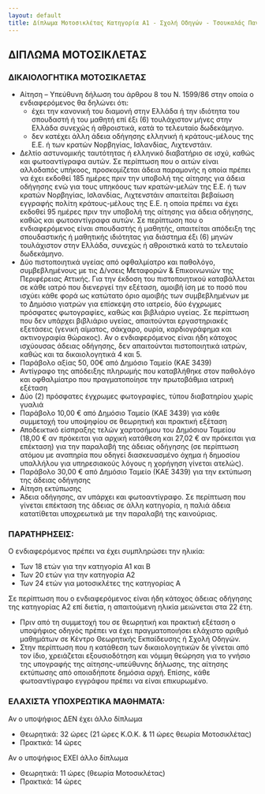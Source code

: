 ```yaml
---
layout: default
title: Δίπλωμα Μοτοσικλέτας Κατηγορία A1 - Σχολή Οδηγών - Τσουκαλάς Παναγιώτης
---
```


ΔΙΠΛΩΜΑ ΜΟΤΟΣΙΚΛΕΤΑΣ
--------------------

### ΔΙΚΑΙΟΛΟΓΗΤΙΚΑ ΜΟΤΟΣΙΚΛΕΤΑΣ

- Αίτηση – Υπεύθυνη δήλωση του άρθρου 8 του Ν. 1599/86 στην οποία ο ενδιαφερόμενος θα δηλώνει ότι:
  - έχει την κανονική του διαμονή στην Ελλάδα ή την ιδιότητα του σπουδαστή ή του μαθητή επί έξι (6) τουλάχιστον μήνες στην Ελλάδα συνεχώς ή αθροιστικά, κατά το τελευταίο δωδεκάμηνο.
  - δεν κατέχει άλλη άδεια οδήγησης ελληνική ή κράτους-μέλους της Ε.Ε. ή των κρατών Νορβηγίας, Ισλανδίας, Λιχτενστάιν.
- Δελτίο αστυνομικής ταυτότητας ή ελληνικό διαβατήριο σε ισχύ, καθώς και φωτοαντίγραφα αυτών. Σε περίπτωση που ο αιτών είναι αλλοδαπός υπήκοος, προσκομίζεται άδεια παραμονής η οποία πρέπει να έχει εκδοθεί 185 ημέρες πριν την υποβολή της αίτησης για άδεια οδήγησης ενώ για τους υπηκόους των κρατών-μελών της Ε.Ε. ή των κρατών Νορβηγίας, Ισλανδίας, Λιχτενστάιν απαιτείται βεβαίωση εγγραφής πολίτη κράτους-μέλους της Ε.Ε. η οποία πρέπει να έχει εκδοθεί 95 ημέρες πριν την υποβολή της αίτησης για άδεια οδήγησης, καθώς και φωτοαντίγραφα αυτών. Σε περίπτωση που ο ενδιαφερόμενος είναι σπουδαστής ή μαθητής, απαιτείται απόδειξη της σπουδαστικής ή μαθητικής ιδιότητας για διάστημα έξι (6) μηνών τουλάχιστον στην Ελλάδα, συνεχώς ή αθροιστικά κατά το τελευταίο δωδεκάμηνο.
- Δύο πιστοποιητικά υγείας από οφθαλμίατρο και παθολόγο, συμβεβλημένους με τις Δ/νσεις Μεταφορών & Επικοινωνιών της Περιφέρειας Αττικής. Για την έκδοση του πιστοποιητικού καταβάλλεται σε κάθε ιατρό που διενεργεί την εξέταση, αμοιβή ίση με το ποσό που ισχύει κάθε φορά ως κατώτατο όριο αμοιβής των συμβεβλημένων με το Δημόσιο γιατρών για επίσκεψη στο ιατρείο, δύο έγχρωμες πρόσφατες φωτογραφίες, καθώς και βιβλιάριο υγείας. Σε περίπτωση που δεν υπάρχει βιβλιάριο υγείας, απαιτούνται εργαστηριακές εξετάσεις (γενική αίματος, σάκχαρο, ουρία, καρδιογράφημα και ακτινογραφία θώρακος). Αν ο ενδιαφερόμενος είναι ήδη κάτοχος ισχύουσας άδειας οδήγησης, δεν απαιτούνται πιστοποιητικά ιατρών, καθώς και τα δικαιολογητικά 4 και 5.
- Παράβολο αξίας 50, 00€ από Δημόσιο Ταμείο (ΚΑΕ 3439)
- Αντίγραφο της απόδειξης πληρωμής που καταβλήθηκε στον παθολόγο και οφθαλμίατρο που πραγματοποίησε την πρωτοβάθμια ιατρική εξέταση
- Δύο (2) πρόσφατες έγχρωμες φωτογραφίες, τύπου διαβατηρίου χωρίς γυαλιά
- Παράβολο 10,00 € από Δημόσιο Ταμείο (ΚΑΕ 3439) για κάθε συμμετοχή του υποψηφίου σε θεωρητική και πρακτική εξέταση
- Αποδεικτικό είσπραξης τελών χαρτοσήμου του Δημόσιου Ταμείου (18,00 € αν πρόκειται για αρχική κατάθεση και 27,02 € αν πρόκειται για επέκταση) για την παραλαβή της άδειας οδήγησης (σε περίπτωση ατόμου με αναπηρία που οδηγεί διασκευασμένο όχημα ή δημοσίου υπαλλήλου για υπηρεσιακούς λόγους η χορήγηση γίνεται ατελώς).
- Παράβολο 30,00 € από Δημόσιο Ταμείο (ΚΑΕ 3439) για την εκτύπωση της άδειας οδήγησης
- Αίτηση εκτύπωσης
- Άδεια οδήγησης, αν υπάρχει και φωτοαντίγραφο. Σε περίπτωση που γίνεται επέκταση της άδειας σε άλλη κατηγορία, η παλιά άδεια κατατίθεται υποχρεωτικά με την παραλαβή της καινούριας.

### ΠΑΡΑΤΗΡΗΣΕΙΣ:

Ο ενδιαφερόμενος πρέπει να έχει συμπληρώσει την ηλικία:

- Των 18 ετών για την κατηγορία Α1 και Β
- Των 20 ετών για την κατηγορία Α2
- Των 24 ετών για μοτοσικλέτες της κατηγορίας Α

Σε περίπτωση που ο ενδιαφερόμενος είναι ήδη κάτοχος άδειας οδήγησης της κατηγορίας Α2 επί διετία, η απαιτούμενη ηλικία μειώνεται στα 22 έτη.

- Πριν από τη συμμετοχή του σε θεωρητική και πρακτική εξέταση ο υποψήφιος οδηγός πρέπει να έχει πραγματοποιήσει ελάχιστο αριθμό μαθημάτων σε Κέντρο Θεωρητικής Εκπαίδευσης ή Σχολή Οδηγών.
- Στην περίπτωση που η κατάθεση των δικαιολογητικών δε γίνεται από τον ίδιο, χρειάζεται εξουσιοδότηση και νόμιμη θεώρηση για το γνήσιο της υπογραφής της αίτησης-υπεύθυνης δήλωσης, της αίτησης εκτύπωσης από οποιαδήποτε δημόσια αρχή. Επίσης, κάθε φωτοαντίγραφο εγγράφου πρέπει να είναι επικυρωμένο.

### ΕΛΑΧΙΣΤΑ ΥΠΟΧΡΕΩΤΙΚΑ ΜΑΘΗΜΑΤΑ:

Αν ο υποψήφιος ΔΕΝ έχει άλλο δίπλωμα

- Θεωρητικά: 32 ώρες (21 ώρες Κ.Ο.Κ. & 11 ώρες θεωρία Μοτοσικλέτας)
- Πρακτικά: 14 ώρες

Αν ο υποψήφιος ΕΧΕΙ άλλο δίπλωμα

- Θεωρητικά: 11 ώρες (θεωρία Μοτοσικλέτας)
- Πρακτικά: 14 ώρες

